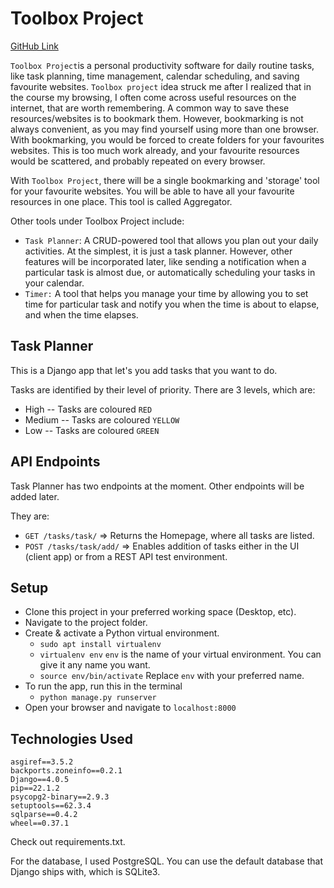 # Toolbox Project

[GitHub Link](https://github.com/amos-kibet/toolbox-project)

``Toolbox Project``is a personal productivity software for daily routine tasks, like task planning, time management, calendar scheduling, and saving favourite websites.
``Toolbox project`` idea struck me after I realized that in the course my browsing, I often come across useful resources on the internet, that are worth remembering. A common way to save these resources/websites is to bookmark them.
However, bookmarking is not always convenient, as you may find yourself using more than one browser. With bookmarking, you would be forced to create folders for your favourites websites.
This is too much work already, and your favourite resources would be scattered, and probably repeated on every browser.

With ``Toolbox Project``, there will be a single bookmarking and 'storage' tool for your favourite websites. You will be able to have all your favourite resources in one place.
This tool is called Aggregator.

Other tools under Toolbox Project include:
- ``Task Planner``: A CRUD-powered tool that allows you plan out your daily activities. At the simplest, it is just a task planner. However, other features will be incorporated later, like sending a notification when a particular task is almost due, or automatically scheduling your tasks in your calendar.
- ``Timer:`` A tool that helps you manage your time by allowing you to set time for particular task and notify you when the time is about to elapse, and when the time elapses.

## Task Planner

This is a Django app that let's you add tasks that you want to do. 

Tasks are identified by their level of priority. There are 3 levels, which are:

- High -- Tasks are coloured `RED`
- Medium -- Tasks are coloured `YELLOW`
- Low -- Tasks are coloured `GREEN`
## API Endpoints
Task Planner has two endpoints at the moment. Other endpoints will be added later.

They are:
- `GET /tasks/task/` => Returns the Homepage, where all tasks are listed.
- `POST /tasks/task/add/` => Enables addition of tasks either in the UI (client app) or from a REST API test environment.

## Setup

- Clone this project in your preferred working space (Desktop, etc).
- Navigate to the project folder.
- Create & activate a Python virtual environment.
  - `sudo apt install virtualenv`
  - `virtualenv env` `env` is the name of your virtual environment. You can give it any name you want.
  - `source env/bin/activate` Replace `env` with your preferred name.
- To run the app, run this in the terminal
  - `python manage.py runserver`
- Open your browser and navigate to `localhost:8000`

## Technologies Used
```commandline
asgiref==3.5.2
backports.zoneinfo==0.2.1
Django==4.0.5
pip==22.1.2
psycopg2-binary==2.9.3
setuptools==62.3.4
sqlparse==0.4.2
wheel==0.37.1
```
Check out requirements.txt.

For the database, I used PostgreSQL. You can use the default database that Django ships with, which is SQLite3.
